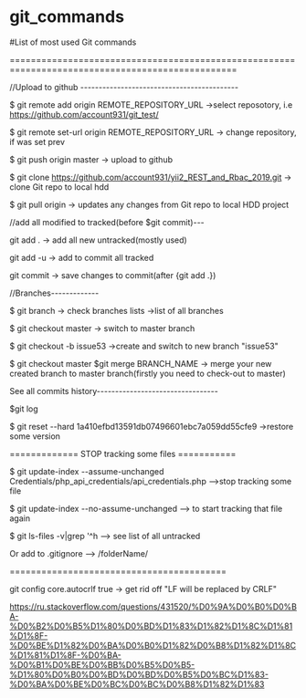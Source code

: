 # git_commands
#List of most used Git commands

=================================================================================================



//Upload to github -------------------------------------------

$ git remote add origin REMOTE_REPOSITORY_URL    ->select reposotory, i.e https://github.com/account931/git_test/

$  git remote set-url origin REMOTE_REPOSITORY_URL   -> change repository, if was set prev

$ git push origin master       -> upload to github

$ git clone https://github.com/account931/yii2_REST_and_Rbac_2019.git  -> clone Git repo to local hdd

$ git pull origin -> updates any changes from Git repo to local HDD project






//add all modified to tracked(before $git commit)---

git add .   -> add all new untracked(mostly used)

git add -u  -> add to commit all tracked

git commit  -> save changes to commit(after {git add .})



//Branches-------------

$ git branch   -> check branches lists ->list of all branches

$ git checkout master   -> switch to master branch

$ git checkout -b issue53    ->create and switch to new branch "issue53"


$ git checkout master  $git merge BRANCH_NAME  -> merge your new created branch to master branch(firstly you need to check-out to master)



See all commits history---------------------------------

$git log

$ git reset --hard 1a410efbd13591db07496601ebc7a059dd55cfe9    ->restore some version


============= STOP tracking some files ===========

$ git update-index --assume-unchanged Credentials/php_api_credentials/api_credentials.php  -->stop tracking some file

$ git update-index --no-assume-unchanged <file>  --> to start tracking that file again
  
$ git ls-files -v|grep '^h   --> see list of all untracked

Or add to .gitignore  --> /folderName/

=========================================

git config core.autocrlf true  -> get rid off "LF will be replaced by CRLF"


https://ru.stackoverflow.com/questions/431520/%D0%9A%D0%B0%D0%BA-%D0%B2%D0%B5%D1%80%D0%BD%D1%83%D1%82%D1%8C%D1%81%D1%8F-%D0%BE%D1%82%D0%BA%D0%B0%D1%82%D0%B8%D1%82%D1%8C%D1%81%D1%8F-%D0%BA-%D0%B1%D0%BE%D0%BB%D0%B5%D0%B5-%D1%80%D0%B0%D0%BD%D0%BD%D0%B5%D0%BC%D1%83-%D0%BA%D0%BE%D0%BC%D0%BC%D0%B8%D1%82%D1%83
